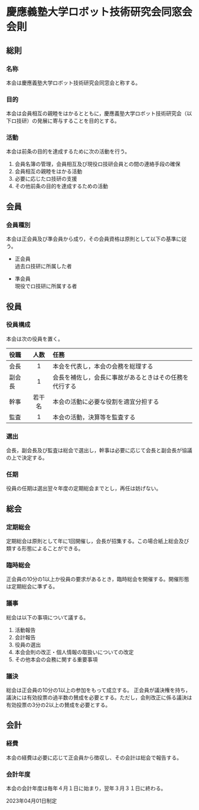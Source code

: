 # 慶應義塾大学ロボット技術研究会同窓会会則

## 総則

### 名称
本会は慶應義塾大学ロボット技術研究会同窓会と称する。
<!-- 本会はロギ犬だいすきクラブと称する。 -->

### 目的
本会は会員相互の親睦をはかるとともに，慶應義塾大学ロボット技術研究会（以下ロ技研）の発展に寄与することを目的とする。

### 活動
本会は前条の目的を達成するために次の活動を行う。

1. 会員名簿の管理，会員相互及び現役ロ技研会員との間の連絡手段の確保
1. 会員相互の親睦をはかる活動
1. 必要に応じたロ技研の支援
1. その他前条の目的を達成するための活動

## 会員

### 会員種別
本会は正会員及び準会員から成り，その会員資格は原則として以下の基準に従う。

* 正会員  
  過去ロ技研に所属した者

* 準会員  
  現役でロ技研に所属する者

<!-- * 犬会員  
  ロギ犬 -->

## 役員

### 役員構成
本会は次の役員を置く。

| 役職   | 人数   | 任務 |
| :----- | :----: | :-- |
| 会長   | 1      | 本会を代表し，本会の会務を総理する
| 副会長 | 1      | 会長を補佐し，会長に事故があるときはその任務を代行する
| 幹事   | 若干名 | 本会の活動に必要な役割を適宜分担する
| 監査   | 1      | 本会の活動，決算等を監査する
<!-- 
| ロギ犬のお部屋  | 1      | 本会の集合無意識を司る 
-->

### 選出
会長，副会長及び監査は総会で選出し，幹事は必要に応じて会長と副会長が協議の上で決定する。

### 任期
役員の任期は選出翌々年度の定期総会までとし，再任は妨げない。

## 総会

### 定期総会
定期総会は原則として年に1回開催し，会長が招集する。この場合紙上総会及び類する形態によることができる。

### 臨時総会
正会員の10分の1以上か役員の要求があるとき，臨時総会を開催する。開催形態は定期総会に準ずる。

### 議事
総会は以下の事項について議する。

1. 活動報告
1. 会計報告
1. 役員の選出
1. 本会会則の改正・個人情報の取扱いについての改定
1. その他本会の会務に関する重要事項

### 議決
総会は正会員の10分の1以上の参加をもって成立する。
正会員が議決権を持ち，議決には有効投票の過半数の賛成を必要とする。ただし，会則改正に係る議決は有効投票の3分の2以上の賛成を必要とする。

## 会計

### 経費
本会の経費は必要に応じて正会員から徴収し、その会計は総会で報告する。

### 会計年度
本会の会計年度は毎年４月１日に始まり，翌年３月３１日に終わる。

2023年04月01日制定
